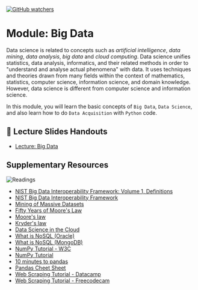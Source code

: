 [![GitHub watchers](https://img.shields.io/badge/tulip--lab-Modern--Data--Science-brightgreen)](../README.md)


# Module: Big Data

Data science is related to concepts such as *artificial intelligence*, *data mining*, *data analysis*, *big data* and *cloud computing*. Data science unifies statistics, data analysis, informatics, and their related methods in order to "understand and analyse actual phenomena" with data. It uses techniques and theories drawn from many fields within the context of mathematics, statistics, computer science, information science, and domain knowledge. However, data science is different from computer science and information science. 

In this module, you will learn the basic concepts of `Big Data`, `Data Science`, and also learn how to do `Data Acquisition` with `Python` code.

## :notebook_with_decorative_cover: Lecture Slides Handouts

- [Lecture: Big Data](https://github.com/tulip-lab/handouts/blob/main/mds/SIT742W03.pdf)  

## Supplementary Resources

![Readings](https://img.shields.io/badge/MDS-Readings-red)
- [NIST Big Data Interoperability Framework: Volume 1, Definitions](https://doi.org/10.6028/NIST.SP.1500-1r2)
- [NIST Big Data Interoperability Framework](https://bigdatawg.nist.gov)
- [Mining of Massive Datasets](http://www.mmds.org/)
- [Fifty Years of Moore's Law](https://doi.org/10.1109/TSM.2010.2096437)
- [Moore's law](https://en.wikipedia.org/wiki/Moore%27s_law)
- [Kryder's law](https://www.scientificamerican.com/article/kryders-law/)
- [Data Science in the Cloud](https://towardsdatascience.com/data-science-in-the-cloud-239b795a5792)
- [What is NoSQL (Oracle)](https://www.oracle.com/au/database/nosql/what-is-nosql/)
- [What is NoSQL (MongoDB)](https://www.mongodb.com/nosql-explained)
- [NumPy Tutorial - W3C](https://www.w3schools.com/python/numpy/default.asp)
- [NumPy Tutorial](https://www.tutorialspoint.com/numpy/index.htm)
- [10 minutes to pandas](https://pandas.pydata.org/pandas-docs/stable/user_guide/10min.html)
- [Pandas Cheet Sheet](https://www.datacamp.com/community/blog/pandas-cheat-sheet-python)
- [Web Scraping Tutorial - Datacamp](https://www.datacamp.com/community/tutorials/web-scraping-using-python)
- [Web Scraping Tutorial - Freecodecam](https://www.freecodecamp.org/news/web-scraping-python-tutorial-how-to-scrape-data-from-a-website/)


